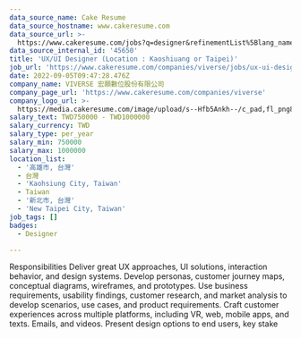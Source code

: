 ```yaml
---
data_source_name: Cake Resume
data_source_hostname: www.cakeresume.com
data_source_url: >-
  https://www.cakeresume.com/jobs?q=designer&refinementList%5Blang_name%5D%5B0%5D=English&refinementList%5Bsalary_type%5D=per_year
data_source_internal_id: '45650'
title: 'UX/UI Designer (Location : Kaoshiuang or Taipei)'
job_url: 'https://www.cakeresume.com/companies/viverse/jobs/ux-ui-designer-c25178'
date: 2022-09-05T09:47:28.476Z
company_name: VIVERSE 宏願數位股份有限公司
company_page_url: 'https://www.cakeresume.com/companies/viverse'
company_logo_url: >-
  https://media.cakeresume.com/image/upload/s--Hfb5Ankh--/c_pad,fl_png8,h_200,w_200/v1658906546/p2ruzcprxlhab4ckdnlj.png
salary_text: TWD750000 - TWD1000000
salary_currency: TWD
salary_type: per_year
salary_min: 750000
salary_max: 1000000
location_list:
  - '高雄市, 台灣'
  - 台灣
  - 'Kaohsiung City, Taiwan'
  - Taiwan
  - '新北市, 台灣'
  - 'New Taipei City, Taiwan'
job_tags: []
badges:
  - Designer

---
```


Responsibilities Deliver great UX approaches, UI solutions, interaction behavior, and design systems. Develop personas, customer journey maps, conceptual diagrams, wireframes, and prototypes. Use business requirements, usability findings, customer research, and market analysis to develop scenarios, use cases, and product requirements. Craft customer experiences across multiple platforms, including VR, web, mobile apps, and texts. Emails, and videos. Present design options to end users, key stake